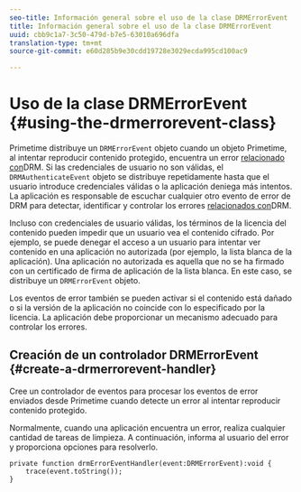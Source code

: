 ```yaml
---
seo-title: Información general sobre el uso de la clase DRMErrorEvent
title: Información general sobre el uso de la clase DRMErrorEvent
uuid: cbb9c1a7-3c50-479d-b7e5-63010a696dfa
translation-type: tm+mt
source-git-commit: e60d285b9e30cdd19728e3029ecda995cd100ac9

---
```



# Uso de la clase DRMErrorEvent {#using-the-drmerrorevent-class}

Primetime distribuye un `DRMErrorEvent` objeto cuando un objeto Primetime, al intentar reproducir contenido protegido, encuentra un error [relacionado con](https://help.adobe.com/en_US/primetime/drm/index.html#reference-DRM_Client_Error_Messages)DRM. Si las credenciales de usuario no son válidas, el `DRMAuthenticateEvent` objeto se distribuye repetidamente hasta que el usuario introduce credenciales válidas o la aplicación deniega más intentos. La aplicación es responsable de escuchar cualquier otro evento de error de DRM para detectar, identificar y controlar los errores [relacionados con](https://help.adobe.com/en_US/primetime/drm/index.html#reference-DRM_Client_Error_Messages)DRM.

Incluso con credenciales de usuario válidas, los términos de la licencia del contenido pueden impedir que un usuario vea el contenido cifrado. Por ejemplo, se puede denegar el acceso a un usuario para intentar ver contenido en una aplicación no autorizada (por ejemplo, la lista blanca de la aplicación). Una aplicación no autorizada es aquella que no se ha firmado con un certificado de firma de aplicación de la lista blanca. En este caso, se distribuye un `DRMErrorEvent` objeto.

Los eventos de error también se pueden activar si el contenido está dañado o si la versión de la aplicación no coincide con lo especificado por la licencia. La aplicación debe proporcionar un mecanismo adecuado para controlar los errores.

## Creación de un controlador DRMErrorEvent {#create-a-drmerrorevent-handler}

Cree un controlador de eventos para procesar los eventos de error enviados desde Primetime cuando detecte un error al intentar reproducir contenido protegido.

Normalmente, cuando una aplicación encuentra un error, realiza cualquier cantidad de tareas de limpieza. A continuación, informa al usuario del error y proporciona opciones para resolverlo.

```
private function drmErrorEventHandler(event:DRMErrorEvent):void {  
    trace(event.toString());  
} 
```
